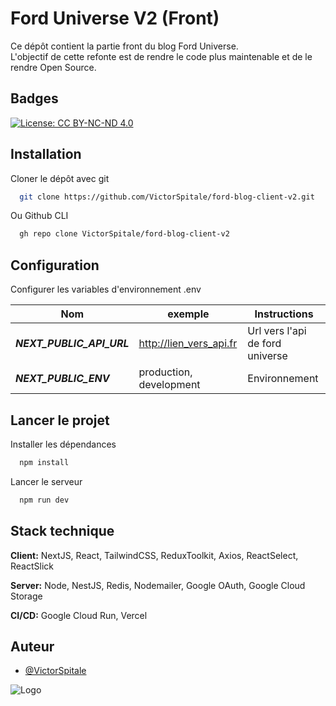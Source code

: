 # Ford Universe V2 (Front)

Ce dépôt contient la partie front du blog Ford Universe.  
L'objectif de cette refonte est de rendre le code plus maintenable et de le rendre Open Source.

## Badges

[![License: CC BY-NC-ND 4.0](https://img.shields.io/badge/License-CC_BY--NC--ND_4.0-lightgrey.svg)](https://creativecommons.org/licenses/by-nc-nd/4.0/)

## Installation

Cloner le dépôt avec git

```bash
  git clone https://github.com/VictorSpitale/ford-blog-client-v2.git
```

Ou Github CLI

```bash
  gh repo clone VictorSpitale/ford-blog-client-v2
```

## Configuration

Configurer les variables d'environnement .env

| Nom                       | exemple                 | Instructions                    |
|---------------------------|-------------------------|---------------------------------|
| ***NEXT_PUBLIC_API_URL*** | http://lien_vers_api.fr | Url vers l'api de ford universe |
| ***NEXT_PUBLIC_ENV***     | production, development | Environnement                   |

## Lancer le projet

Installer les dépendances

```bash
  npm install
```

Lancer le serveur

```bash
  npm run dev
```

## Stack technique

**Client:** NextJS, React, TailwindCSS, ReduxToolkit, Axios, ReactSelect, ReactSlick

**Server:** Node, NestJS, Redis, Nodemailer, Google OAuth, Google Cloud Storage

**CI/CD:** Google Cloud Run, Vercel

## Auteur

- [@VictorSpitale](https://www.github.com/VictorSpitale)

![Logo](https://storage.googleapis.com/fordblog.appspot.com/email/forduniverse.png)

